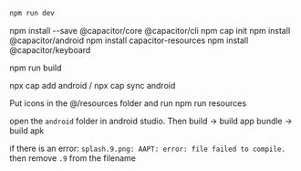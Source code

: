 
```sh
npm run dev
```

npm install --save @capacitor/core @capacitor/cli
npm cap init
npm install @capacitor/android
npm install capacitor-resources
npm install @capacitor/keyboard

npm run build

npx cap add android / npx cap sync android

Put icons in the @/resources folder and run
npm run resources

open the `android` folder in android studio. Then build -> build app bundle -> build apk

if there is an error: `splash.9.png: AAPT: error: file failed to compile.`
then remove `.9` from the filename